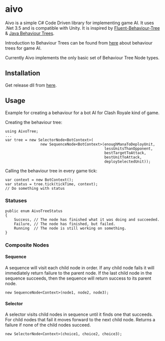 # aivo

Aivo is a simple C# Code Driven library for implementing game AI. It uses .Net 3.5 and is compatible with Unity. It is inspired by  [Fluent-Behaviour-Tree](https://github.com/codecapers/Fluent-Behaviour-Tree/blob/master/src/BehaviourTreeStatus.cs) & [Java Behaviour Trees](https://github.com/gaia-ucm/jbt). 

Introduction to Behaviour Trees can be found from [here](https://www.gamasutra.com/blogs/ChrisSimpson/20140717/221339/Behavior_trees_for_AI_How_they_work.php) about behaviour trees for game AI.

Currently Aivo implements the only basic set of Behaviour Tree Node types.

## Installation

Get release dll from [here](https://github.com/mhjort/aivo/releases/download/0.0.1/aivo-0.0.1.dll).

## Usage

Example for creating a behaviour for a bot AI for Clash Royale kind of game.

Creating the behaviour tree:

```
using AivoTree;
...
var tree = new SelectorNode<BotContext>(
                new SequenceNode<BotContext>(enoughManaToDeployUnit,
                                             lessUnitsThanOpponent,
                                             bestTargetToAttack,
                                             bestUnitToAttack,
                                             deploySelectedUnit));
```

Calling the behaviour tree in every game tick:
```
var context = new BotContext();
var status = tree.tick(tickTime, context);
// Do something with status
```

### Statuses

```
public enum AivoTreeStatus
{
    Success, // The node has finished what it was doing and succeeded.
    Failure, // The node has finished, but failed.
    Running  // The node is still working on something.
}
```

### Composite Nodes

#### Sequence

A sequence will visit each child node in order. If any child node fails it will immediately return failure to the parent node. If the last child node in the sequence succeeds, then the sequence will return success to its parent node.

```
new SequenceNode<Context>(node1, node2, node3);
```

#### Selector

A selector visits child nodes in sequence until it finds one that succeeds. For child nodes that fail it moves forward to the next child node. Returns a failure if none of the child nodes succeed.

```
new SelectorNode<Context>(choice1, choice2, choice3);
```
